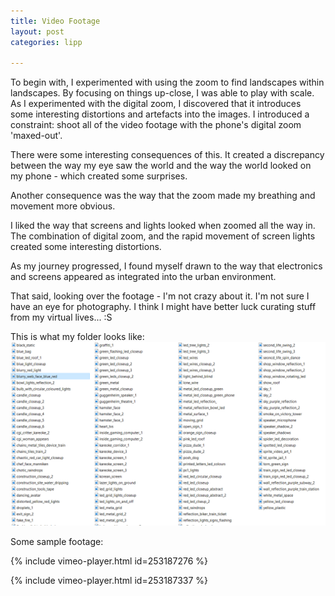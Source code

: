 ```yaml
---
title: Video Footage
layout: post
categories: lipp

---
```


To begin with, I experimented with using the zoom to find landscapes within landscapes. By focusing on things up-close, I was able to play with scale. As I experimented with the digital zoom, I discovered that it introduces some interesting distortions and artefacts into the images. I introduced a constraint: shoot all of the video footage with the phone's digital zoom 'maxed-out'.

There were some interesting consequences of this. It created a discrepancy between the way my eye saw the world and the way the world looked on my phone - which created some surprises.

Another consequence was the way that the zoom made my breathing and movement more obvious.

I liked the way that screens and lights looked when zoomed all the way in. The combination of digital zoom, and the rapid movement of screen lights created some interesting distortions.

As my journey progressed, I found myself drawn to the way that electronics and screens appeared as integrated into the urban environment.

That said, looking over the footage - I'm not crazy about it. I'm not sure I have an eye for photography. I think I might have better luck curating stuff from my virtual lives...  :S

This is what my folder looks like:
![](/blog/assets/sprite_gen/5.PNG)

Some sample footage:


{% include vimeo-player.html id=253187276 %}

{% include vimeo-player.html id=253187337 %}
